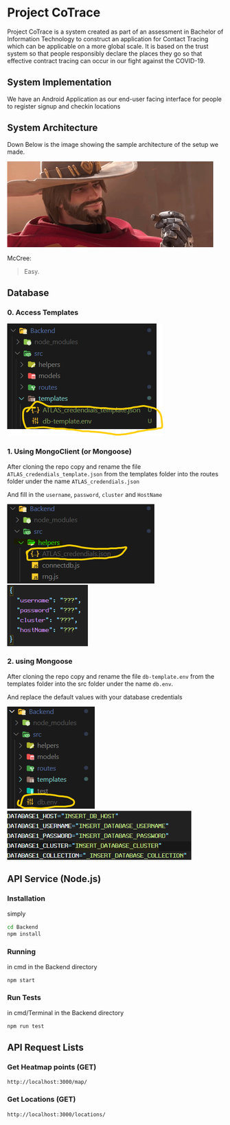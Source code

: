 # Project CoTrace

Project CoTrace is a system created as part of an assessment in Bachelor of Information Technology to construct an application for Contact Tracing which can be applicable on a more global scale. It is based on the trust system so that people responsibly declare the places they go so that effective contract tracing can occur in our fight against the COVID-19.

## System Implementation

We have an Android Application as our end-user facing interface for people to register signup
and checkin locations

## System Architecture

Down Below is the image showing the sample architecture of the setup we made.

![til](./Resource/mccree.gif)

McCree:

> Easy.

## Database

### 0. Access Templates

![til2](./Resource/templates_location.png)

### 1. Using MongoClient (or Mongoose)

After cloning the repo copy and rename the file `ATLAS_credendials_template.json` from the templates folder into the routes folder under the name `ATLAS_credendials.json`

And fill in the `username`, `password`, `cluster` and `HostName`

![til2](./Resource/helpers.png) ![til2](./Resource/credentials_template_json.png)

### 2. using Mongoose

After cloning the repo copy and rename the file `db-template.env` from the templates folder into the src folder under the name `db.env`.

And replace the default values with your database credentials

![til2](./Resource/db.env.png) ![til2](./Resource/dbenv_template.png)

## API Service (Node.js)

### Installation

simply

```bash
cd Backend
npm install
```

### Running

in cmd in the Backend directory

```bash
npm start
```

### Run Tests

in cmd/Terminal in the Backend directory

```bash
npm run test
```

## API Request Lists

### Get Heatmap points (GET)

```url
http://localhost:3000/map/
```

### Get Locations (GET)

```url
http://localhost:3000/locations/
```
